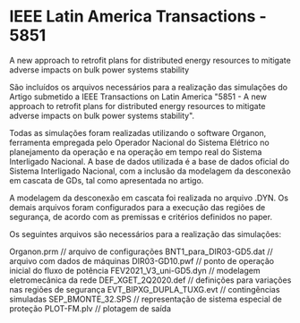 # IEEE Latin America Transactions - 5851
A new approach to retrofit plans for distributed energy resources to mitigate adverse impacts on bulk power systems stability

São incluídos os arquivos necessários para a realização das simulações do Artigo submetido a IEEE Transactions on Latin America "5851 - A new approach to retrofit plans for distributed energy resources to mitigate adverse impacts on bulk power systems stability". 

Todas as simulações foram realizadas utilizando o software Organon, ferramenta empregada pelo Operador Nacional do Sistema Elétrico no planejamento da operação e na operação em tempo real do Sistema Interligado Nacional. A base de dados utilizada é a base de dados oficial do Sistema Interligado Nacional, com a inclusão da modelagem da desconexão em cascata de GDs, tal como apresentada no artigo. 

A modelagem da desconexão em cascata foi realizada no arquivo .DYN. Os demais arquivos foram configurados para a execução das regiões de segurança, de acordo com as premissas e critérios definidos no paper. 

Os seguintes arquivos são necessários para a realização das simulações:

Organon.prm                // arquivo de configurações
BNT1_para_DIR03-GD5.dat    // arquivo com dados de máquinas
DIR03-GD10.pwf             // ponto de operação inicial do fluxo de potência
FEV2021_V3_uni-GD5.dyn     // modelagem eletromecânica da rede
DEF_XGET_2Q2020.def        // definições para variações nas regiões de segurança
EVT_BIPXG_DUPLA_TUXG.evt   // contingências simuladas
SEP_BMONTE_32.SPS          // representação de sistema especial de proteção 
PLOT-FM.plv                // plotagem de saída
